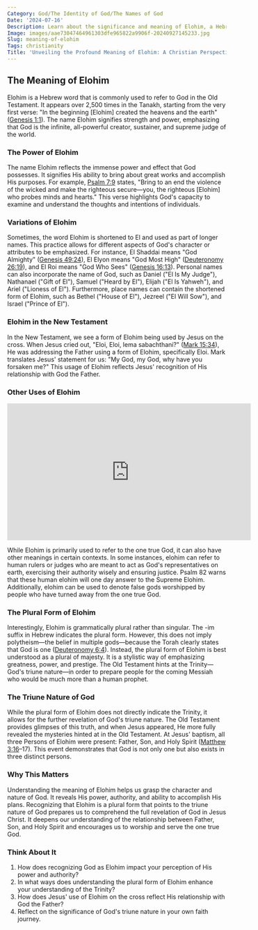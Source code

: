 ```yaml
---
Category: God/The Identity of God/The Names of God
Date: '2024-07-16'
Description: Learn about the significance and meaning of Elohim, a Hebrew term for God, in this insightful article exploring its theological and cultural implications.
Image: images/aae73047464961303dfe965822a9906f-20240927145233.jpg
Slug: meaning-of-elohim
Tags: christianity
Title: 'Unveiling the Profound Meaning of Elohim: A Christian Perspective'
---
```


## The Meaning of Elohim

Elohim is a Hebrew word that is commonly used to refer to God in the Old Testament. It appears over 2,500 times in the Tanakh, starting from the very first verse: "In the beginning [Elohim] created the heavens and the earth" ([Genesis 1:1](https://www.bibleref.com/Genesis/1/Genesis-1-1.html)). The name Elohim signifies strength and power, emphasizing that God is the infinite, all-powerful creator, sustainer, and supreme judge of the world.

### The Power of Elohim

The name Elohim reflects the immense power and effect that God possesses. It signifies His ability to bring about great works and accomplish His purposes. For example, [Psalm 7:9](https://www.bibleref.com/Psalm/7/Psalm-7-9.html) states, "Bring to an end the violence of the wicked and make the righteous secure—you, the righteous [Elohim] who probes minds and hearts." This verse highlights God's capacity to examine and understand the thoughts and intentions of individuals.

### Variations of Elohim

Sometimes, the word Elohim is shortened to El and used as part of longer names. This practice allows for different aspects of God's character or attributes to be emphasized. For instance, El Shaddai means "God Almighty" ([Genesis 49:24](https://www.bibleref.com/Genesis/49/Genesis-49-24.html)), El Elyon means "God Most High" ([Deuteronomy 26:19](https://www.bibleref.com/Deuteronomy/26/Deuteronomy-26-19.html)), and El Roi means "God Who Sees" ([Genesis 16:13](https://www.bibleref.com/Genesis/16/Genesis-16-13.html)). Personal names can also incorporate the name of God, such as Daniel ("El Is My Judge"), Nathanael ("Gift of El"), Samuel ("Heard by El"), Elijah ("El Is Yahweh"), and Ariel ("Lioness of El"). Furthermore, place names can contain the shortened form of Elohim, such as Bethel ("House of El"), Jezreel ("El Will Sow"), and Israel ("Prince of El").

### Elohim in the New Testament

In the New Testament, we see a form of Elohim being used by Jesus on the cross. When Jesus cried out, "Eloi, Eloi, lema sabachthani?" ([Mark 15:34](https://www.bibleref.com/Mark/15/Mark-15-34.html)), He was addressing the Father using a form of Elohim, specifically Eloi. Mark translates Jesus' statement for us: "My God, my God, why have you forsaken me?" This usage of Elohim reflects Jesus' recognition of His relationship with God the Father.

### Other Uses of Elohim


<iframe width="560" height="315" src="https://www.youtube.com/embed/sSHsYZj0mKo" frameborder="0" allow="autoplay; encrypted-media" allowfullscreen></iframe>


While Elohim is primarily used to refer to the one true God, it can also have other meanings in certain contexts. In some instances, elohim can refer to human rulers or judges who are meant to act as God's representatives on earth, exercising their authority wisely and ensuring justice. Psalm 82 warns that these human elohim will one day answer to the Supreme Elohim. Additionally, elohim can be used to denote false gods worshipped by people who have turned away from the one true God.

### The Plural Form of Elohim

Interestingly, Elohim is grammatically plural rather than singular. The -im suffix in Hebrew indicates the plural form. However, this does not imply polytheism—the belief in multiple gods—because the Torah clearly states that God is one ([Deuteronomy 6:4](https://www.bibleref.com/Deuteronomy/6/Deuteronomy-6-4.html)). Instead, the plural form of Elohim is best understood as a plural of majesty. It is a stylistic way of emphasizing greatness, power, and prestige. The Old Testament hints at the Trinity—God's triune nature—in order to prepare people for the coming Messiah who would be much more than a human prophet.

### The Triune Nature of God

While the plural form of Elohim does not directly indicate the Trinity, it allows for the further revelation of God's triune nature. The Old Testament provides glimpses of this truth, and when Jesus appeared, He more fully revealed the mysteries hinted at in the Old Testament. At Jesus' baptism, all three Persons of Elohim were present: Father, Son, and Holy Spirit ([Matthew 3:16](https://www.bibleref.com/Matthew/3/Matthew-3-16.html)–17). This event demonstrates that God is not only one but also exists in three distinct persons.

### Why This Matters

Understanding the meaning of Elohim helps us grasp the character and nature of God. It reveals His power, authority, and ability to accomplish His plans. Recognizing that Elohim is a plural form that points to the triune nature of God prepares us to comprehend the full revelation of God in Jesus Christ. It deepens our understanding of the relationship between Father, Son, and Holy Spirit and encourages us to worship and serve the one true God.

### Think About It

1. How does recognizing God as Elohim impact your perception of His power and authority?
2. In what ways does understanding the plural form of Elohim enhance your understanding of the Trinity?
3. How does Jesus' use of Elohim on the cross reflect His relationship with God the Father?
4. Reflect on the significance of God's triune nature in your own faith journey.